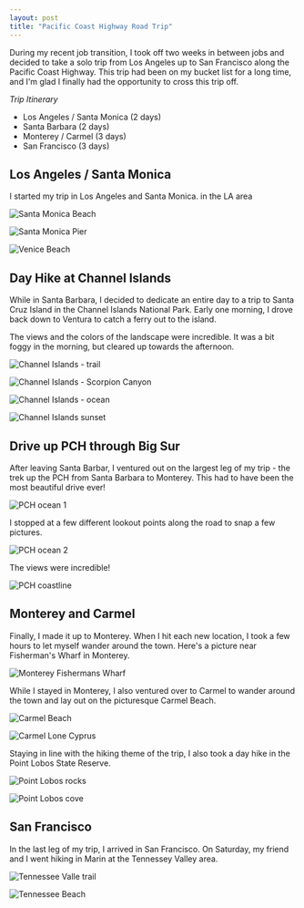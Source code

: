 ```yaml
---
layout: post
title: "Pacific Coast Highway Road Trip"
---
```


During my recent job transition, I took off two weeks in between jobs and decided to take a solo trip from Los Angeles up to San Francisco along the Pacific Coast Highway. This trip had been on my bucket list for a long time, and I'm glad I finally had the opportunity to cross this trip off.

_Trip Itinerary_

* Los Angeles / Santa Monica (2 days)
* Santa Barbara (2 days)
* Monterey / Carmel (3 days)
* San Francisco (3 days)

## Los Angeles / Santa Monica

I started my trip in Los Angeles and Santa Monica. in the LA area

![Santa Monica Beach](/assets/images/santa-monica-beach.jpg)

![Santa Monica Pier](/assets/images/santa-monica-pier.jpg)

![Venice Beach](/assets/images/venice-beach.jpg)

## Day Hike at Channel Islands

While in Santa Barbara, I decided to dedicate an entire day to a trip to Santa Cruz Island in the Channel Islands National Park. Early one morning, I drove back down to Ventura to catch a ferry out to the island.

The views and the colors of the landscape were incredible. It was a bit foggy in the morning, but cleared up towards the afternoon.

![Channel Islands - trail](/assets/images/channel-islands-2.jpg)

![Channel Islands - Scorpion Canyon](/assets/images/channel-islands-0.jpg)

![Channel Islands - ocean](/assets/images/channel-islands-3.jpg)

![Channel Islands sunset](/assets/images/channel-islands-1.jpg)

## Drive up PCH through Big Sur

After leaving Santa Barbar, I ventured out on the largest leg of my trip - the trek up the PCH from Santa Barbara to Monterey. This had to have been the most beautiful drive ever!

![PCH ocean 1](/assets/images/pch-1.jpg)

I stopped at a few different lookout points along the road to snap a few pictures.

![PCH ocean 2](/assets/images/pch-2.jpg)

The views were incredible!

![PCH coastline](/assets/images/pch-3.jpg)

## Monterey and Carmel

Finally, I made it up to Monterey. When I hit each new location, I took a few hours to let myself wander around the town. Here's a picture near Fisherman's Wharf in Monterey.

![Monterey Fishermans Wharf](/assets/images/monterey-1.jpg)

While I stayed in Monterey, I also ventured over to Carmel to wander around the town and lay out on the picturesque Carmel Beach.

![Carmel Beach](/assets/images/carmel-1.jpg)

![Carmel Lone Cyprus](/assets/images/carmel-2.jpg)

Staying in line with the hiking theme of the trip, I also took a day hike in the Point Lobos State Reserve.

![Point Lobos rocks](/assets/images/carmel-3.jpg)

![Point Lobos cove](/assets/images/point-lobos-1.jpg)

## San Francisco

In the last leg of my trip, I arrived in San Francisco. On Saturday, my friend and I went hiking in Marin at the Tennessey Valley area.

![Tennessee Valle trail](/assets/images/sf-0.jpg)

![Tennessee Beach](/assets/images/sf-1.jpg)
